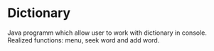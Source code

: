 # Dictionary
Java programm which allow user to work with dictionary in console. Realized functions: menu, seek word and add word.
